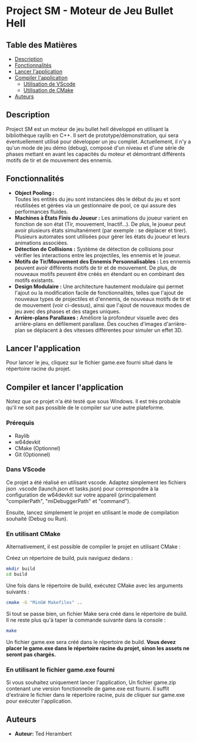 # Project SM - Moteur de Jeu Bullet Hell

## Table des Matières

- [Description](#description)
- [Fonctionnalités](#fonctionnalités)
- [Lancer l'application](#lancer-lapplication)
- [Compiler l'application](#compiler-lapplication)
	- [Utilisation de VScode](#utilisation-de-vscode)
	- [Utilisation de CMake](#utilisation-de-cmake)
- [Auteurs](#auteurs)


## Description

Project SM est un moteur de jeu bullet hell développé en utilisant la bibliothèque raylib en C++. Il sert de prototype/démonstration, qui sera éventuellement utilisé pour développer un jeu complet. Actuellement, il n'y a qu'un mode de jeu démo (debug), composé d'un niveau et d'une série de phases mettant en avant les capacités du moteur et démontrant différents motifs de tir et de mouvement des ennemis.

## Fonctionnalités

- **Object Pooling :** <br>
Toutes les entités du jeu sont instanciées dès le début du jeu et sont réutilisées et gérées via un gestionnaire de pool, ce qui assure des performances fluides.
- **Machines à États Finis du Joueur :**
Les animations du joueur varient en fonction de son état (Tir, mouvement, Inactif...). De plus, le joueur peut avoir plusieurs états simultanément (par exemple : se déplacer et tirer). Plusieurs automates sont utilisées pour gérer les états du joueur et leurs animations associées.
- **Détection de Collisions :**
Système de détection de collisions pour vérifier les interactions entre les projectiles, les ennemis et le joueur.
- **Motifs de Tir/Mouvement des Ennemis Personnalisables :**
Les ennemis peuvent avoir différents motifs de tir et de mouvement. De plus, de nouveaux motifs peuvent être créés en étendant ou en combinant des motifs existants.
- **Design Modulaire :**
Une architecture hautement modulaire qui permet l'ajout ou la modification facile de fonctionnalités, telles que l'ajout de nouveaux types de projectiles et d'ennemis, de nouveaux motifs de tir et de mouvement (voir ci-dessus), ainsi que l'ajout de nouveaux modes de jeu avec des phases et des stages uniques.
- **Arrière-plans Parallaxes :**
Améliore la profondeur visuelle avec des arrière-plans en défilement parallaxe. Des couches d'images d'arrière-plan se déplacent à des vitesses différentes pour simuler un effet 3D.

## Lancer l'application

Pour lancer le jeu, cliquez sur le fichier game.exe fourni situé dans le répertoire racine du projet.

## Compiler et lancer l'application
Notez que ce projet n'a été testé que sous Windows. Il est très probable qu'il ne soit pas possible de le compiler sur une autre plateforme.

### Prérequis
- Raylib
- w64devkit
- CMake (Optionnel)
- Git (Optionnel)

### Dans VScode

Ce projet a été réalisé en utilisant vscode. Adaptez simplement les fichiers json .vscode (launch.json et tasks.json) pour correspondre à la configuration de w64devkit sur votre appareil (principalement "compilerPath", "miDebuggerPath" et "command").

Ensuite, lancez simplement le projet en utilisant le mode de compilation souhaité (Debug ou Run).

### En utilisant CMake

Alternativement, il est possible de compiler le projet en utilisant CMake :

Créez un répertoire de build, puis naviguez dedans :
```bash
mkdir build
cd build
```

Une fois dans le répertoire de build, exécutez CMake avec les arguments suivants :
```bash
cmake -G "MinGW Makefiles" ..
```

Si tout se passe bien, un fichier Make sera créé dans le répertoire de build. Il ne reste plus qu'à taper la commande suivante dans la console :
```bash
make
```

Un fichier game.exe sera créé dans le répertoire de build. 
**Vous devez placer le game.exe dans le répertoire racine du projet, sinon les assets ne seront pas chargés.**

### En utilisant le fichier game.exe fourni
Si vous souhaitez uniquement lancer l'application, Un fichier game.zip contenant une version fonctionnelle de game.exe est fourni. Il suffit d'extraire le fichier dans le répertoire racine, puis de cliquer sur game.exe pour exécuter l'application.

## Auteurs

- **Auteur:** Ted Herambert
